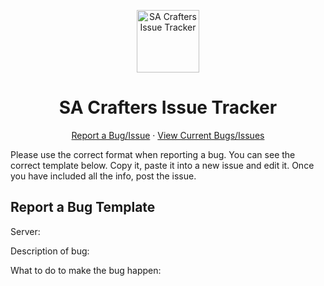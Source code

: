 <p align="center">
<a href="https://github.com/JblackMC/SA-Crafters">
<img alt="SA Crafters Issue Tracker" src="https://playmc.co.za/logo1.png" width="100" />
</a>
</p>
<h1 align="center">
SA Crafters Issue Tracker
</h1>
<p align="center">
<a href="https://github.com/JblackMC/SA-Crafters/issues/new">Report a Bug/Issue</a>
 · 
<a href="https://github.com/JblackMC/SA-Crafters/issues" target="blank">View Current Bugs/Issues</a>
</p>
<p>
Please use the correct format when reporting a bug. You can see the correct template below. Copy it, paste it into a new issue and edit it. Once you have included all the info, post the issue.
</p>
<h2>
Report a Bug Template
</h2>
<p>
Server:
</p>
<p>
Description of bug:
</p>
<p>
What to do to make the bug happen:
</p>